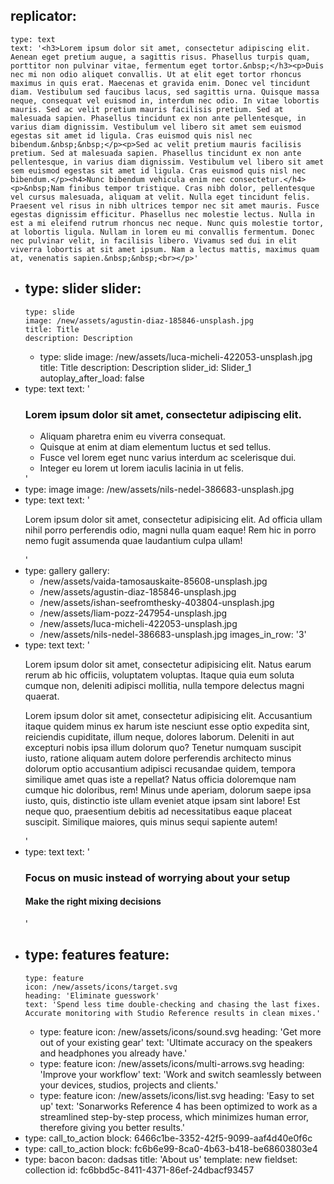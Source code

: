 replicator:
  -
    type: text
    text: '<h3>Lorem ipsum dolor sit amet, consectetur adipiscing elit. Aenean eget pretium augue, a sagittis risus. Phasellus turpis quam, porttitor non pulvinar vitae, fermentum eget tortor.&nbsp;</h3><p>Duis nec mi non odio aliquet convallis. Ut at elit eget tortor rhoncus maximus in quis erat. Maecenas et gravida enim. Donec vel tincidunt diam. Vestibulum sed faucibus lacus, sed sagittis urna. Quisque massa neque, consequat vel euismod in, interdum nec odio. In vitae lobortis mauris. Sed ac velit pretium mauris facilisis pretium. Sed at malesuada sapien. Phasellus tincidunt ex non ante pellentesque, in varius diam dignissim. Vestibulum vel libero sit amet sem euismod egestas sit amet id ligula. Cras euismod quis nisl nec bibendum.&nbsp;&nbsp;</p><p>Sed ac velit pretium mauris facilisis pretium. Sed at malesuada sapien. Phasellus tincidunt ex non ante pellentesque, in varius diam dignissim. Vestibulum vel libero sit amet sem euismod egestas sit amet id ligula. Cras euismod quis nisl nec bibendum.</p><h4>Nunc bibendum vehicula enim nec consectetur.</h4><p>&nbsp;Nam finibus tempor tristique. Cras nibh dolor, pellentesque vel cursus malesuada, aliquam at velit. Nulla eget tincidunt felis. Praesent vel risus in nibh ultrices tempor nec sit amet mauris. Fusce egestas dignissim efficitur. Phasellus nec molestie lectus. Nulla in est a mi eleifend rutrum rhoncus nec neque. Nunc quis molestie tortor, at lobortis ligula. Nullam in lorem eu mi convallis fermentum. Donec nec pulvinar velit, in facilisis libero. Vivamus sed dui in elit viverra lobortis at sit amet ipsum. Nam a lectus mattis, maximus quam at, venenatis sapien.&nbsp;&nbsp;<br></p>'
  -
    type: slider
    slider:
      -
        type: slide
        image: /new/assets/agustin-diaz-185846-unsplash.jpg
        title: Title
        description: Description
      -
        type: slide
        image: /new/assets/luca-micheli-422053-unsplash.jpg
        title: Title
        description: Description
    slider_id: Slider_1
    autoplay_after_load: false
  -
    type: text
    text: '<h3>Lorem ipsum dolor sit amet, consectetur adipiscing elit.</h3><ul><li>Aliquam pharetra enim eu viverra consequat.</li><li>Quisque at enim at diam elementum luctus et sed tellus.</li><li>Fusce vel lorem eget nunc varius interdum ac scelerisque dui.</li><li>Integer eu lorem ut lorem iaculis lacinia in ut felis.</li></ul>'
  -
    type: image
    image: /new/assets/nils-nedel-386683-unsplash.jpg
  -
    type: text
    text: '<p>Lorem ipsum dolor sit amet, consectetur adipisicing elit. Ad officia ullam nihil porro perferendis odio, magni nulla quam eaque! Rem hic in porro nemo fugit assumenda quae laudantium culpa ullam!</p>'
  -
    type: gallery
    gallery:
      - /new/assets/vaida-tamosauskaite-85608-unsplash.jpg
      - /new/assets/agustin-diaz-185846-unsplash.jpg
      - /new/assets/ishan-seefromthesky-403804-unsplash.jpg
      - /new/assets/liam-pozz-247954-unsplash.jpg
      - /new/assets/luca-micheli-422053-unsplash.jpg
      - /new/assets/nils-nedel-386683-unsplash.jpg
    images_in_row: '3'
  -
    type: text
    text: '<p>Lorem ipsum dolor sit amet, consectetur adipisicing elit. Natus earum rerum ab hic officiis, voluptatem voluptas. Itaque quia eum soluta cumque non, deleniti adipisci mollitia, nulla tempore delectus magni quaerat.</p><p>Lorem ipsum dolor sit amet, consectetur adipisicing elit. Accusantium itaque quidem minus ex harum iste nesciunt esse optio expedita sint, reiciendis cupiditate, illum neque, dolores laborum. Deleniti in aut excepturi nobis ipsa illum dolorum quo? Tenetur numquam suscipit iusto, ratione aliquam autem dolore perferendis architecto minus dolorum optio accusantium adipisci recusandae quidem, tempora similique amet quas iste a repellat? Natus officia doloremque nam cumque hic doloribus, rem! Minus unde aperiam, dolorum saepe ipsa iusto, quis, distinctio iste ullam eveniet atque ipsam sint labore! Est neque quo, praesentium debitis ad necessitatibus eaque placeat suscipit. Similique maiores, quis minus sequi sapiente autem!</p>'
  -
    type: text
    text: '<h3>Focus on music instead of worrying about your setup</h3><h4>Make the right mixing decisions</h4>'
  -
    type: features
    feature:
      -
        type: feature
        icon: /new/assets/icons/target.svg
        heading: 'Eliminate guesswork'
        text: 'Spend less time double-checking and chasing the last fixes. Accurate monitoring with Studio Reference results in clean mixes.'
      -
        type: feature
        icon: /new/assets/icons/sound.svg
        heading: 'Get more out of your existing gear'
        text: 'Ultimate accuracy on the speakers and headphones you already have.'
      -
        type: feature
        icon: /new/assets/icons/multi-arrows.svg
        heading: 'Improve your workflow'
        text: 'Work and switch seamlessly between your devices, studios, projects and clients.'
      -
        type: feature
        icon: /new/assets/icons/list.svg
        heading: 'Easy to set up'
        text: 'Sonarworks Reference 4 has been optimized to work as a streamlined step-by-step process, which minimizes human error, therefore giving you better results.'
  -
    type: call_to_action
    block: 6466c1be-3352-42f5-9099-aaf4d40e0f6c
  -
    type: call_to_action
    block: fc6b6e99-8ca0-4b63-b418-be68603803e4
  -
    type: bacon
    bacon: dadsas
title: 'About us'
template: new
fieldset: collection
id: fc6bbd5c-8411-4371-86ef-24dbacf93457
